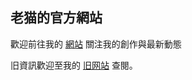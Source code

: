 ## 老猫的官方網站

歡迎前往我的 [網站](https://laomao1104.github.io/)  關注我的創作與最新動態

旧資訊歡迎至我的 [旧网站](https://sites.google.com/view/laomao/) 查閱。
